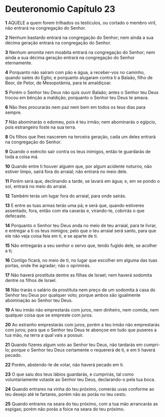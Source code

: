 # Deuteronomio Capítulo 23

**1** 	AQUELE a quem forem trilhados os testículos, ou cortado o membro viril, não entrará na congregação do Senhor.

**2** 	Nenhum bastardo entrará na congregação do Senhor; nem ainda a sua décima geração entrará na congregação do Senhor.

**3** 	Nenhum amonita nem moabita entrará na congregação do Senhor; nem ainda a sua décima geração entrará na congregação do Senhor eternamente.

**4** 	Porquanto não saíram com pão e água, a receber-vos no caminho, quando saíeis do Egito; e porquanto alugaram contra ti a Balaão, filho de Beor, de Petor, de Mesopotâmia, para te amaldiçoar.

**5** 	Porém o Senhor teu Deus não quis ouvir Balaão; antes o Senhor teu Deus trocou em bênção a maldição; porquanto o Senhor teu Deus te amava.

**6** 	Não lhes procurarás nem paz nem bem em todos os teus dias para sempre.

**7** 	Não abominarás o edomeu, pois é teu irmão; nem abominarás o egípcio, pois estrangeiro foste na sua terra.

**8** 	Os filhos que lhes nascerem na terceira geração, cada um deles entrará na congregação do Senhor.

**9** 	Quando o exército sair contra os teus inimigos, então te guardarás de toda a coisa má.

**10** 	Quando entre ti houver alguém que, por algum acidente noturno, não estiver limpo, sairá fora do arraial; não entrará no meio dele.

**11** 	Porém será que, declinando a tarde, se lavará em água; e, em se pondo o sol, entrará no meio do arraial.

**12** 	Também terás um lugar fora do arraial, para onde sairás.

**13** 	E entre as tuas armas terás uma pá; e será que, quando estiveres assentado, fora, então com ela cavarás e, virando-te, cobrirás o que defecaste.

**14** 	Porquanto o Senhor teu Deus anda no meio de teu arraial, para te livrar, e entregar a ti os teus inimigos; pelo que o teu arraial será santo, para que ele não veja coisa feia em ti, e se aparte de ti.

**15** 	Não entregarás a seu senhor o servo que, tendo fugido dele, se acolher a ti;

**16** 	Contigo ficará, no meio de ti, no lugar que escolher em alguma das tuas portas, onde lhe agradar; não o oprimirás.

**17** 	Não haverá prostituta dentre as filhas de Israel; nem haverá sodomita dentre os filhos de Israel.

**18** 	Não trarás o salário da prostituta nem preço de um sodomita à casa do Senhor teu Deus por qualquer voto; porque ambos são igualmente abominação ao Senhor teu Deus.

**19** 	A teu irmão não emprestarás com juros, nem dinheiro, nem comida, nem qualquer coisa que se empreste com juros.

**20** 	Ao estranho emprestarás com juros, porém a teu irmão não emprestarás com juros; para que o Senhor teu Deus te abençoe em tudo que puseres a tua mão, na terra a qual vais a possuir.

**21** 	Quando fizeres algum voto ao Senhor teu Deus, não tardarás em cumpri-lo; porque o Senhor teu Deus certamente o requererá de ti, e em ti haverá pecado.

**22** 	Porém, abstendo-te de votar, não haverá pecado em ti.

**23** 	O que saiu dos teus lábios guardarás, e cumprirás, tal como voluntariamente votaste ao Senhor teu Deus, declarando-o pela tua boca.

**24** 	Quando entrares na vinha do teu próximo, comerás uvas conforme ao teu desejo até te fartares, porém não as porás no teu cesto.

**25** 	Quando entrares na seara do teu próximo, com a tua mão arrancarás as espigas; porém não porás a foice na seara do teu próximo.

